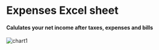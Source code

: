

# Expenses Excel sheet

#### Calulates your net income after taxes, expenses and bills


![chart1](https://user-images.githubusercontent.com/52839097/217340607-157e5326-5eee-46db-a9d3-18712d2936a4.PNG)
